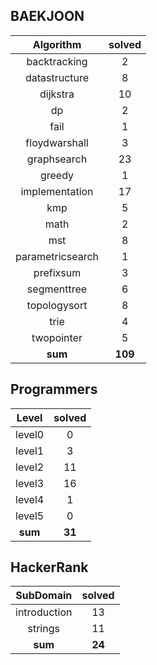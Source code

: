 ## BAEKJOON
|    Algorithm    | solved |
| :-------------: | :----: |
|backtracking|2|
|datastructure|8|
|dijkstra|10|
|dp|2|
|fail|1|
|floydwarshall|3|
|graphsearch|23|
|greedy|1|
|implementation|17|
|kmp|5|
|math|2|
|mst|8|
|parametricsearch|1|
|prefixsum|3|
|segmenttree|6|
|topologysort|8|
|trie|4|
|twopointer|5|
| **sum** | **109**|

## Programmers
|    Level    | solved |
| :-------------: | :----: |
|level0|0|
|level1|3|
|level2|11|
|level3|16|
|level4|1|
|level5|0|
| **sum** | **31**|

## HackerRank
|    SubDomain    | solved |
| :-------------: | :----: |
|introduction|13|
|strings|11|
| **sum** | **24**|

